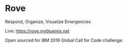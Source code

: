 # Rove

Respond, Organize, Visualize Emergencies

Live: https://rove.mybluemix.net

Open sourced for IBM 2019 Global Call for Code challenge.
